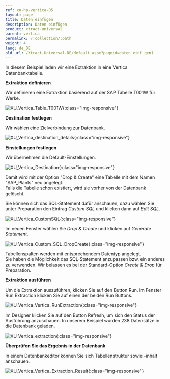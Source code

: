 ```yaml
---
ref: xu-hp-vertica-05
layout: page
title: Daten einfügen
description: Daten einfügen
product: xtract-universal
parent: vertica
permalink: /:collection/:path
weight: 4
lang: de_DE
old_url: /Xtract-Universal-DE/default.aspx?pageid=daten_einf_gen1
---
```


In diesem Beispiel laden wir eine Extraktion in eine Vertica Datenbanktabelle.

**Extraktion definieren**

Wir definieren eine Extraktion basierend auf der SAP Tabelle T001W für Werke.

![XU_Vertica_Table_T001W](/img/content/XU_Vertica_Table_T001W.png){:class="img-responsive"}

**Destination festlegen** 

Wir wählen eine Zielverbindung zur Datenbank.

![XU_Vertica_destination_details](/img/content/XU_Vertica_destination_details.png){:class="img-responsive"}

**Einstellungen festlegen** 

Wir übernehmen die Default-Einstellungen.

![XU_Vertica_Destination](/img/content/XU_Vertica_Destination.png){:class="img-responsive"}

Damit wird mit der Option "Drop & Create" eine Tabelle mit dem Namen "SAP_Plants" neu angelegt.<br>
Falls die Tabelle schon existiert, wird sie vorher von der Datenbank gelöscht. 

Sie können sich das SQL-Statement dafür anschauen, dazu wählen Sie unter Preparation den Eintrag *Custom SQL* und klicken dann auf *Edit SQL*.

![XU_Vertica_CustomSQL](/img/content/XU_Vertica_CustomSQL.png){:class="img-responsive"}

Im neuen Fenster wählen Sie *Drop & Create* und klicken auf *Generate Statement*.

![XU_Vertica_Custom_SQL_DropCreate](/img/content/XU_Vertica_Custom_SQL_DropCreate.png){:class="img-responsive"}

Tabellenspalten werden mit entsprechendem Datentyp angelegt.<br>
Sie haben die Möglichkeit das SQL-Statement anzupassen bzw. ein anderes zu verwenden. Wir belassen es bei der Standard-Option *Create & Drop* für Preparation. 


**Extraktion ausführen**

Um die Extraktion auszuführen, klicken Sie auf den Button Run. Im Fenster Run Extraction klicken Sie auf einen der beiden Run Buttons.

![XU_Vertica_Vertica_RunExtraction](/img/content/XU_Vertica_Vertica_RunExtraction.png){:class="img-responsive"}

Im Designer klicken Sie auf den Button Refresh, um sich den Status der Ausführung anzuschauen. In unserem Beispiel wurden 238 Datensätze in die Datenbank geladen.

![XU_Vertica_extraction](/img/content/XU_Vertica_extraction.png){:class="img-responsive"}

**Überprüfen Sie das Ergebnis in der Datenbank**
 
In einem Datenbankeditor können Sie sich Tabellenstruktur sowie -inhalt anschauen.

![XU_Vertica_Vertica_Extraction_Result](/img/content/XU_Vertica_Vertica_Extraction_Result.png){:class="img-responsive"}